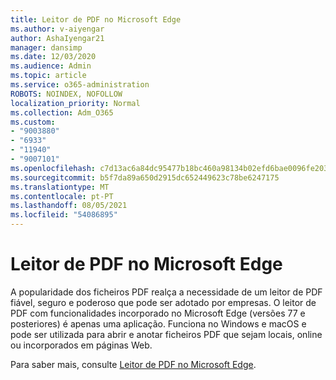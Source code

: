 ```yaml
---
title: Leitor de PDF no Microsoft Edge
ms.author: v-aiyengar
author: AshaIyengar21
manager: dansimp
ms.date: 12/03/2020
ms.audience: Admin
ms.topic: article
ms.service: o365-administration
ROBOTS: NOINDEX, NOFOLLOW
localization_priority: Normal
ms.collection: Adm_O365
ms.custom:
- "9003880"
- "6933"
- "11940"
- "9007101"
ms.openlocfilehash: c7d13ac6a84dc95477b18bc460a98134b02efd6bae0096fe2038da13b5e3a07d
ms.sourcegitcommit: b5f7da89a650d2915dc652449623c78be6247175
ms.translationtype: MT
ms.contentlocale: pt-PT
ms.lasthandoff: 08/05/2021
ms.locfileid: "54086895"
---
```

# <a name="pdf-reader-in-microsoft-edge"></a>Leitor de PDF no Microsoft Edge

A popularidade dos ficheiros PDF realça a necessidade de um leitor de PDF fiável, seguro e poderoso que pode ser adotado por empresas. O leitor de PDF com funcionalidades incorporado no Microsoft Edge (versões 77 e posteriores) é apenas uma aplicação. Funciona no Windows e macOS e pode ser utilizada para abrir e anotar ficheiros PDF que sejam locais, online ou incorporados em páginas Web.

Para saber mais, consulte [Leitor de PDF no Microsoft Edge](https://go.microsoft.com/fwlink/?linkid=2140005).
